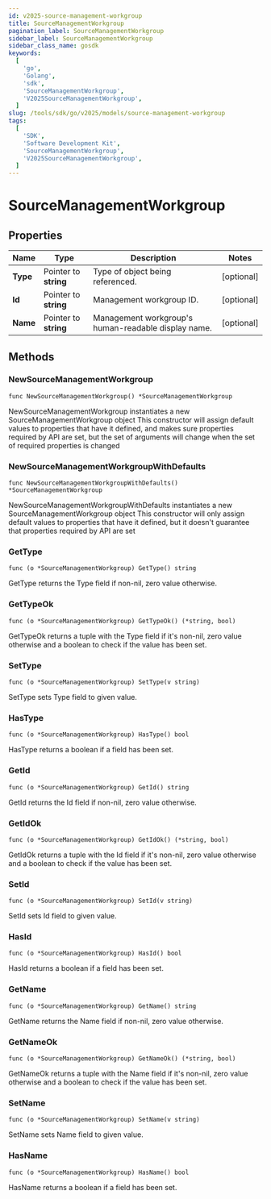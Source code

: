 ```yaml
---
id: v2025-source-management-workgroup
title: SourceManagementWorkgroup
pagination_label: SourceManagementWorkgroup
sidebar_label: SourceManagementWorkgroup
sidebar_class_name: gosdk
keywords:
  [
    'go',
    'Golang',
    'sdk',
    'SourceManagementWorkgroup',
    'V2025SourceManagementWorkgroup',
  ]
slug: /tools/sdk/go/v2025/models/source-management-workgroup
tags:
  [
    'SDK',
    'Software Development Kit',
    'SourceManagementWorkgroup',
    'V2025SourceManagementWorkgroup',
  ]
---
```


# SourceManagementWorkgroup

## Properties

| Name | Type | Description | Notes |
| --- | --- | --- | --- |
| **Type** | Pointer to **string** | Type of object being referenced. | [optional] |
| **Id** | Pointer to **string** | Management workgroup ID. | [optional] |
| **Name** | Pointer to **string** | Management workgroup's human-readable display name. | [optional] |

## Methods

### NewSourceManagementWorkgroup

`func NewSourceManagementWorkgroup() *SourceManagementWorkgroup`

NewSourceManagementWorkgroup instantiates a new SourceManagementWorkgroup object This constructor will assign default values to properties that have it defined, and makes sure properties required by API are set, but the set of arguments will change when the set of required properties is changed

### NewSourceManagementWorkgroupWithDefaults

`func NewSourceManagementWorkgroupWithDefaults() *SourceManagementWorkgroup`

NewSourceManagementWorkgroupWithDefaults instantiates a new SourceManagementWorkgroup object This constructor will only assign default values to properties that have it defined, but it doesn't guarantee that properties required by API are set

### GetType

`func (o *SourceManagementWorkgroup) GetType() string`

GetType returns the Type field if non-nil, zero value otherwise.

### GetTypeOk

`func (o *SourceManagementWorkgroup) GetTypeOk() (*string, bool)`

GetTypeOk returns a tuple with the Type field if it's non-nil, zero value otherwise and a boolean to check if the value has been set.

### SetType

`func (o *SourceManagementWorkgroup) SetType(v string)`

SetType sets Type field to given value.

### HasType

`func (o *SourceManagementWorkgroup) HasType() bool`

HasType returns a boolean if a field has been set.

### GetId

`func (o *SourceManagementWorkgroup) GetId() string`

GetId returns the Id field if non-nil, zero value otherwise.

### GetIdOk

`func (o *SourceManagementWorkgroup) GetIdOk() (*string, bool)`

GetIdOk returns a tuple with the Id field if it's non-nil, zero value otherwise and a boolean to check if the value has been set.

### SetId

`func (o *SourceManagementWorkgroup) SetId(v string)`

SetId sets Id field to given value.

### HasId

`func (o *SourceManagementWorkgroup) HasId() bool`

HasId returns a boolean if a field has been set.

### GetName

`func (o *SourceManagementWorkgroup) GetName() string`

GetName returns the Name field if non-nil, zero value otherwise.

### GetNameOk

`func (o *SourceManagementWorkgroup) GetNameOk() (*string, bool)`

GetNameOk returns a tuple with the Name field if it's non-nil, zero value otherwise and a boolean to check if the value has been set.

### SetName

`func (o *SourceManagementWorkgroup) SetName(v string)`

SetName sets Name field to given value.

### HasName

`func (o *SourceManagementWorkgroup) HasName() bool`

HasName returns a boolean if a field has been set.
